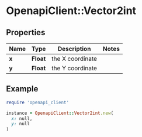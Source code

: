 # OpenapiClient::Vector2int

## Properties

| Name | Type | Description | Notes |
| ---- | ---- | ----------- | ----- |
| **x** | **Float** | the X coordinate |  |
| **y** | **Float** | the Y coordinate |  |

## Example

```ruby
require 'openapi_client'

instance = OpenapiClient::Vector2int.new(
  x: null,
  y: null
)
```


